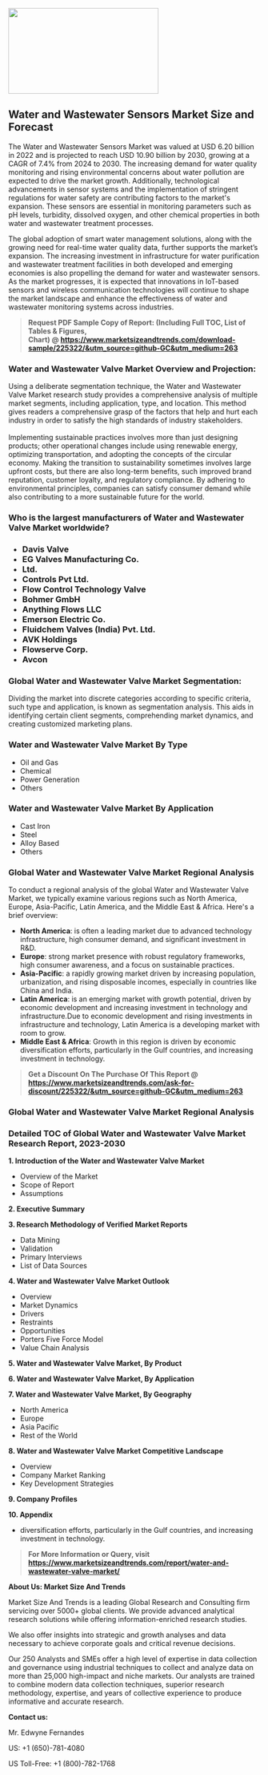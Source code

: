 <p><img class="alignnone size-medium wp-image-20088" src="https://ffe5etoiles.com/wp-content/uploads/2024/12/MST1-300x171.png" alt="" width="300" height="171" /></p><h2>Water and Wastewater Sensors Market Size and Forecast</h2><p>The Water and Wastewater Sensors Market was valued at USD 6.20 billion in 2022 and is projected to reach USD 10.90 billion by 2030, growing at a CAGR of 7.4% from 2024 to 2030. The increasing demand for water quality monitoring and rising environmental concerns about water pollution are expected to drive the market growth. Additionally, technological advancements in sensor systems and the implementation of stringent regulations for water safety are contributing factors to the market's expansion. These sensors are essential in monitoring parameters such as pH levels, turbidity, dissolved oxygen, and other chemical properties in both water and wastewater treatment processes.</p><p>The global adoption of smart water management solutions, along with the growing need for real-time water quality data, further supports the market’s expansion. The increasing investment in infrastructure for water purification and wastewater treatment facilities in both developed and emerging economies is also propelling the demand for water and wastewater sensors. As the market progresses, it is expected that innovations in IoT-based sensors and wireless communication technologies will continue to shape the market landscape and enhance the effectiveness of water and wastewater monitoring systems across industries.</p></p><blockquote id="" class=""><strong>Request PDF Sample Copy of Report: (Including Full TOC, List of Tables &amp; Figures, Chart)&nbsp;@&nbsp;<strong><a href="https://www.marketsizeandtrends.com/download-sample/225322/&utm_source=github-GC&utm_medium=263" target="_blank">https://www.marketsizeandtrends.com/download-sample/225322/&utm_source=github-GC&utm_medium=263</a></strong></strong></blockquote><h3 id="" class="">Water and Wastewater Valve Market&nbsp;Overview and Projection:</h3><p id="" class="">Using a deliberate segmentation technique, the Water and Wastewater Valve Market research study provides a comprehensive analysis of multiple market segments, including application, type, and location. This method gives readers a comprehensive grasp of the factors that help and hurt each industry in order to satisfy the high standards of industry stakeholders. <br /> <br />Implementing sustainable practices involves more than just designing products; other operational changes include using renewable energy, optimizing transportation, and adopting the concepts of the circular economy. Making the transition to sustainability sometimes involves large upfront costs, but there are also long-term benefits, such improved brand reputation, customer loyalty, and regulatory compliance. By adhering to environmental principles, companies can satisfy consumer demand while also contributing to a more sustainable future for the world.</p><h3 id="" class="">Who is the largest manufacturers of&nbsp;Water and Wastewater Valve Market worldwide?</h3><h3 class=""><p><ul><li>Davis Valve </li><li> EG Valves Manufacturing Co. </li><li> Ltd. </li><li> Controls Pvt Ltd. </li><li> Flow Control Technology Valve </li><li> Bohmer GmbH </li><li> Anything Flows LLC </li><li> Emerson Electric Co. </li><li> Fluidchem Valves (India) Pvt. Ltd. </li><li> AVK Holdings </li><li> Flowserve Corp. </li><li> Avcon</li></ul></p></h3><h3 id="" class="">Global&nbsp;Water and Wastewater Valve Market Segmentation:</h3><p id="" class="">Dividing the market into discrete categories according to specific criteria, such type and application, is known as segmentation analysis. This aids in identifying certain client segments, comprehending market dynamics, and creating customized marketing plans.</p><h3 id="" class="">Water and Wastewater Valve Market&nbsp;By Type</h3><p><p><ul><li>Oil and Gas</li><li> Chemical</li><li> Power Generation</li><li> Others</p></li></ul></p></p><h3 id="" class="">Water and Wastewater Valve Market&nbsp;By Application</h3><p class=""><p><ul><li>Cast Iron</li><li> Steel</li><li> Alloy Based</li><li> Others</li></ul></p></p><h3 id="" class="">Global Water and Wastewater Valve Market Regional Analysis</h3><p id="" class="">To conduct a regional analysis of the global Water and Wastewater Valve Market, we typically examine various regions such as North America, Europe, Asia-Pacific, Latin America, and the Middle East &amp; Africa. Here's a brief overview:</p><ul><li><strong>North America</strong>: is often a leading market due to advanced technology infrastructure, high consumer demand, and significant investment in R&amp;D.</li><li><strong>Europe</strong>: strong market presence with robust regulatory frameworks, high consumer awareness, and a focus on sustainable practices.</li><li><strong>Asia-Pacific</strong>: a rapidly growing market driven by increasing population, urbanization, and rising disposable incomes, especially in countries like China and India.</li><li><strong>Latin America</strong>: is an emerging market with growth potential, driven by economic development and increasing investment in technology and infrastructure.Due to economic development and rising investments in infrastructure and technology, Latin America is a developing market with room to grow.</li><li><strong>Middle East &amp; Africa</strong>: Growth in this region is driven by economic diversification efforts, particularly in the Gulf countries, and increasing investment in technology.</li></ul><blockquote id="" class=""><strong>Get a Discount On The Purchase Of This Report @ <strong><a href="https://www.marketsizeandtrends.com/ask-for-discount/225322/&utm_source=github-GC&utm_medium=263" target="_blank">https://www.marketsizeandtrends.com/ask-for-discount/225322/&utm_source=github-GC&utm_medium=263</a></strong></strong></blockquote><h3 id="" class="">Global Water and Wastewater Valve Market Regional Analysis</h3><h3 id="" class="">Detailed TOC of Global Water and Wastewater Valve Market Research Report, 2023-2030</h3><p id="" class=""><strong>1. Introduction of the Water and Wastewater Valve Market</strong></p><ul><li>Overview of the Market</li><li>Scope of Report</li><li>Assumptions</li></ul><p id="" class=""><strong>2. Executive Summary</strong></p><p id="" class=""><strong>3. Research Methodology of Verified Market Reports</strong></p><ul><li>Data Mining</li><li>Validation</li><li>Primary Interviews</li><li>List of Data Sources</li></ul><p id="" class=""><strong>4. Water and Wastewater Valve Market Outlook</strong></p><ul><li>Overview</li><li>Market Dynamics</li><li>Drivers</li><li>Restraints</li><li>Opportunities</li><li>Porters Five Force Model</li><li>Value Chain Analysis</li></ul><p id="" class=""><strong>5. Water and Wastewater Valve Market, By Product</strong></p><p id="" class=""><strong>6. Water and Wastewater Valve Market, By Application</strong></p><p id="" class=""><strong>7. Water and Wastewater Valve Market, By Geography</strong></p><ul><li>North America</li><li>Europe</li><li>Asia Pacific</li><li>Rest of the World</li></ul><p id="" class=""><strong>8. Water and Wastewater Valve Market Competitive Landscape</strong></p><ul><li>Overview</li><li>Company Market Ranking</li><li>Key Development Strategies</li></ul><p id="" class=""><strong>9. Company Profiles</strong></p><p id="" class=""><strong>10. Appendix</strong></p><ul><li>diversification efforts, particularly in the Gulf countries, and increasing investment in technology.</li></ul><blockquote id="" class=""><strong>For More Information or Query, visit <strong><strong><a href="https://www.marketsizeandtrends.com/report/water-and-wastewater-valve-market/" target="_blank">https://www.marketsizeandtrends.com/report/water-and-wastewater-valve-market/</a></strong></strong></strong></blockquote><p id="" class=""><strong>About Us: Market Size And Trends</strong></p><p id="" class="">Market Size And Trends is a leading Global Research and Consulting firm servicing over 5000+ global clients. We provide advanced analytical research solutions while offering information-enriched research studies.</p><p id="" class="">We also offer insights into strategic and growth analyses and data necessary to achieve corporate goals and critical revenue decisions.</p><p id="" class="">Our 250 Analysts and SMEs offer a high level of expertise in data collection and governance using industrial techniques to collect and analyze data on more than 25,000 high-impact and niche markets. Our analysts are trained to combine modern data collection techniques, superior research methodology, expertise, and years of collective experience to produce informative and accurate research.</p><p id="" class=""><strong>Contact us:</strong></p><p id="" class="">Mr. Edwyne Fernandes</p><p id="" class="">US: +1 (650)-781-4080</p><p id="" class="">US Toll-Free: +1 (800)-782-1768</p>
